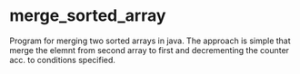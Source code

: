 # merge_sorted_array
Program for merging two sorted arrays in java.
The approach is simple that merge the elemnt from second array to first and decrementing the counter acc. to conditions specified.
